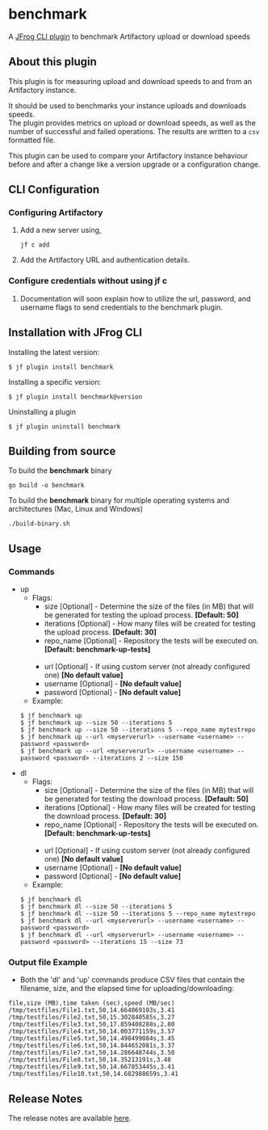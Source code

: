 # benchmark
A [JFrog CLI plugin](https://www.jfrog.com/confluence/display/CLI/JFrog+CLI#JFrogCLI-JFrogCLIPlugins) to benchmark Artifactory upload or download speeds

## About this plugin
This plugin is for measuring upload and download speeds to and from an Artifactory instance.

It should be used to benchmarks your instance uploads and downloads speeds.<br>
The plugin provides metrics on upload or download speeds, as well as the number of successful and failed operations. The results are written to a `csv` formatted file.

This plugin can be used to compare your Artifactory instance behaviour before and after a change like a version upgrade or a configuration change.



## CLI Configuration

### Configuring Artifactory
1. Add a new server using,

    ```
    jf c add
    ```
2. Add the Artifactory URL and authentication details.

### Configure credentials without using jf c
1. Documentation will soon explain how to utilize the url, password, and username flags to send credentials to the benchmark plugin.

## Installation with JFrog CLI
Installing the latest version:

`$ jf plugin install benchmark`

Installing a specific version:

`$ jf plugin install benchmark@version`

Uninstalling a plugin

`$ jf plugin uninstall benchmark`

## Building from source
To build the **benchmark** binary
```shell
go build -o benchmark
```
To build the **benchmark** binary for multiple operating systems and architectures (Mac, Linux and Windows)
```shell
./build-binary.sh
```

## Usage
### Commands
* up
    - Flags:
        - size [Optional] -  Determine the size of the files (in MB) that will be generated for testing the upload process. **[Default: 50]**
        - iterations [Optional] - How many files will be created for testing the upload process. **[Default: 30]**
        - repo_name [Optional] - Repository the tests will be executed on. **[Default: benchmark-up-tests]** <br> <br>
        - url [Optional] - If using custom server (not already configured one) **[No default value]**
        - username [Optional] - **[No default value]**
        - password [Optional] - **[No default value]**
    - Example:
    ```
  $ jf benchmark up
  $ jf benchmark up --size 50 --iterations 5
  $ jf benchmark up --size 50 --iterations 5 --repo_name mytestrepo
  $ jf benchmark up --url <myserverurl> --username <username> --password <password>
  $ jf benchmark up --url <myserverurl> --username <username> --password <password> --iterations 2 --size 150
  ```
* dl
    - Flags:
        - size [Optional] - Determine the size of the files (in MB) that will be generated for testing the download process. **[Default: 50]**
        - iterations [Optional] - How many files will be created for testing the download process. **[Default: 30]**
        - repo_name [Optional] - Repository the tests will be executed on. **[Default: benchmark-up-tests]** <br> <br>
        - url [Optional] - If using custom server (not already configured one) **[No default value]**
        - username [Optional] - **[No default value]**
        - password [Optional] - **[No default value]**
    - Example:
    ```
  $ jf benchmark dl  
  $ jf benchmark dl --size 50 --iterations 5
  $ jf benchmark dl --size 50 --iterations 5 --repo_name mytestrepo
  $ jf benchmark dl --url <myserverurl> --username <username> --password <password>
  $ jf benchmark dl --url <myserverurl> --username <username> --password <password> --iterations 15 --size 73
  ```

### Output file Example
* Both the 'dl' and 'up' commands produce CSV files that contain the filename, size, and the elapsed time for uploading/downloading:
```
file,size (MB),time taken (sec),speed (MB/sec)
/tmp/testfiles/File1.txt,50,14.664069103s,3.41
/tmp/testfiles/File2.txt,50,15.302840585s,3.27
/tmp/testfiles/File3.txt,50,17.859408288s,2.80
/tmp/testfiles/File4.txt,50,14.003771159s,3.57
/tmp/testfiles/File5.txt,50,14.498499084s,3.45
/tmp/testfiles/File6.txt,50,14.844652081s,3.37
/tmp/testfiles/File7.txt,50,14.286648744s,3.50
/tmp/testfiles/File8.txt,50,14.35213191s,3.48
/tmp/testfiles/File9.txt,50,14.667853445s,3.41
/tmp/testfiles/File10.txt,50,14.682988659s,3.41
```


## Release Notes
The release notes are available [here](RELEASE.md).